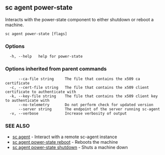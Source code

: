 ## sc agent power-state

Interacts with the power-state component to either shutdown or reboot a machine.

```
sc agent power-state [flags]
```

### Options

```
  -h, --help   help for power-state
```

### Options inherited from parent commands

```
      --ca-file string     The file that contains the x509 ca certificate
  -c, --cert-file string   The file that contains the x509 client certificate to authenticate with
  -k, --key-file string    The file that contains the x509 client key to authenticate with
      --no-telemetry       Do not perform check for updated version
      --server string      The endpoint of the server running sc-agent
  -v, --verbose            Increase verbosity of output
```

### SEE ALSO

* [sc agent](sc_agent.md)	 - Interact with a remote sc-agent instance
* [sc agent power-state reboot](sc_agent_power-state_reboot.md)	 - Reboots the machine
* [sc agent power-state shutdown](sc_agent_power-state_shutdown.md)	 - Shuts a machine down

